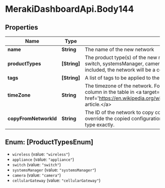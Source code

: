 # MerakiDashboardApi.Body144

## Properties
Name | Type | Description | Notes
------------ | ------------- | ------------- | -------------
**name** | **String** | The name of the new network | 
**productTypes** | **[String]** | The product type(s) of the new network. Valid types are wireless, appliance, switch, systemsManager, camera, cellularGateway. If more than one type is included, the network will be a combined network. | 
**tags** | **[String]** | A list of tags to be applied to the network | [optional] 
**timeZone** | **String** | The timezone of the network. For a list of allowed timezones, please see the &#x27;TZ&#x27; column in the table in &lt;a target&#x3D;&#x27;_blank&#x27; href&#x3D;&#x27;https://en.wikipedia.org/wiki/List_of_tz_database_time_zones&#x27;&gt;this article.&lt;/a&gt; | [optional] 
**copyFromNetworkId** | **String** | The ID of the network to copy configuration from. Other provided parameters will override the copied configuration, except type which must match this network&#x27;s type exactly. | [optional] 

<a name="[ProductTypesEnum]"></a>
## Enum: [ProductTypesEnum]

* `wireless` (value: `"wireless"`)
* `appliance` (value: `"appliance"`)
* `switch` (value: `"switch"`)
* `systemsManager` (value: `"systemsManager"`)
* `camera` (value: `"camera"`)
* `cellularGateway` (value: `"cellularGateway"`)

